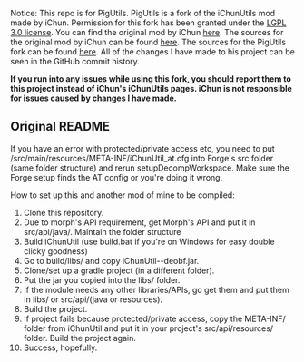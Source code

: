 Notice: This repo is for PigUtils. PigUtils is a fork of the iChunUtils mod made by iChun. Permission for this fork has been granted under the [LGPL 3.0 license](https://github.com/iChun/iChunUtil/blob/62d4b28809dc5b79940c01b963552fc960272df8/COPYING). You can find the original mod by iChun [here](https://minecraft.curseforge.com/projects/ichunutil). The sources for the original mod by iChun can be found [here](https://github.com/iChun/iChunUtil). The sources for the PigUtils fork can be found [here](https://github.com/Darkhax-Forked/iChunUtil). All of the changes I have made to his project can be seen in the GitHub commit history.

**If you run into any issues while using this fork, you should report them to this project instead of iChun's iChunUtils pages. iChun is not responsible for issues caused by changes I have made.**

## Original README

If you have an error with protected/private access etc, you need to put /src/main/resources/META-INF/iChunUtil_at.cfg into Forge's src folder (same folder structure) and rerun setupDecompWorkspace. Make sure the Forge setup finds the AT config or you're doing it wrong.

How to set up this and another mod of mine to be compiled:
1. Clone this repository.
2. Due to morph's API requirement, get Morph's API and put it in src/api/java/. Maintain the folder structure
3. Build iChunUtil (use build.bat if you're on Windows for easy double clicky goodness)
4. Go to build/libs/ and copy iChunUtil-<version>-deobf.jar.
5. Clone/set up a gradle project (in a different folder).
6. Put the jar you copied into the libs/ folder.
7. If the module needs any other libraries/APIs, go get them and put them in libs/ or src/api/(java or resources).
8. Build the project.
9. If project fails because protected/private access, copy the META-INF/ folder from iChunUtil and put it in your project's src/api/resources/ folder. Build the project again.
10. Success, hopefully.
